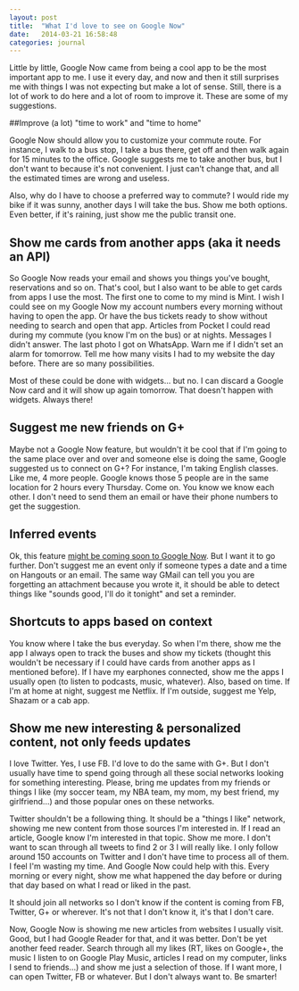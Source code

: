 ```yaml
---
layout: post
title:  "What I'd love to see on Google Now"
date:   2014-03-21 16:58:48
categories: journal
---
```


Little by little, Google Now came from being a cool app to be the most important app to me. I use it every day, and now and then it still surprises me with things I was not expecting but make a lot of sense. Still, there is a lot of work to do here and a lot of room to improve it. These are some of my suggestions.

##Improve (a lot) "time to work" and "time to home"

Google Now should allow you to customize your commute route. For instance, I walk to a bus stop, I take a bus there, get off and then walk again for 15 minutes to the office. Google suggests me to take another bus, but I don't want to because it's not convenient. I just can't change that, and all the estimated times are wrong and useless.

Also, why do I have to choose a preferred way to commute? I would ride my bike if it was sunny, another days I will take the bus. Show me both options. Even better, if it's raining, just show me the public transit one.

## Show me cards from another apps (aka it needs an API)
So Google Now reads your email and shows you things you've bought, reservations and so on. That's cool, but I also want to be able to get cards from apps I use the most. The first one to come to my mind is Mint. I wish I could see on my Google Now my account numbers every morning without having to open the app. Or have the bus tickets ready to show without needing to search and open that app. Articles from Pocket I could read during my commute (you know I'm on the bus) or at nights. Messages I didn't answer. The last photo I got on WhatsApp. Warn me if I didn't set an alarm for tomorrow. Tell me how many visits I had to my website the day before. There are so many possibilities.

Most of these could be done with widgets... but no. I can discard a Google Now card and it will show up again tomorrow. That doesn't happen with widgets. Always there!

## Suggest me new friends on G+
Maybe not a Google Now feature, but wouldn't it be cool that if I'm going to the same place over and over and someone else is doing the same, Google suggested us to connect on G+? For instance, I'm taking English classes. Like me, 4 more people. Google knows those 5 people are in the same location for 2 hours every Thursday. Come on. You know we know each other. I don't need to send them an email or have their phone numbers to get the suggestion.

## Inferred events
Ok, this feature [might be coming soon to Google Now](http://www.androidpolice.com/2014/03/21/rumor-with-inferred-events-google-now-will-find-possible-events-in-google-apps-ask-to-create-calendar-entries-apk-teardown/). But I want it to go further. Don't suggest me an event only if someone types a date and a time on Hangouts or an email. The same way GMail can tell you you are forgetting an attachment because you wrote it, it should be able to detect things like "sounds good, I'll do it tonight" and set a reminder.

## Shortcuts to apps based on context
You know where I take the bus everyday. So when I'm there, show me the app I always open to track the buses and show my tickets (thought this wouldn't be necessary if I could have cards from another apps as I mentioned before). If I have my earphones connected, show me the apps I usually open (to listen to podcasts, music, whatever). Also, based on time. If I'm at home at night, suggest me Netflix. If I'm outside, suggest me Yelp, Shazam or a cab app.

## Show me new interesting & personalized content, not only feeds updates
I love Twitter. Yes, I use FB. I'd love to do the same with G+. But I don't usually have time to spend going through all these social networks looking for something interesting. Please, bring me updates from my friends or things I like (my soccer team, my NBA team, my mom, my best friend, my girlfriend...) and those popular ones on these networks.

Twitter shouldn't be a following thing. It should be a "things I like" network, showing me new content from those sources I'm interested in. If I read an article, Google know I'm interested in that topic. Show me more. I don't want to scan through all tweets to find 2 or 3 I will really like. I only follow around 150 accounts on Twitter and I don't have time to process all of them. I feel I'm wasting my time. And Google Now could help with this. Every morning or every night, show me what happened the day before or during that day based on what I read or liked in the past.

It should join all networks so I don't know if the content is coming from FB, Twitter, G+ or wherever. It's not that I don't know it, it's that I don't care.

Now, Google Now is showing me new articles from websites I usually visit. Good, but I had Google Reader for that, and it was better. Don't be yet another feed reader. Search through all my likes (RT, likes on Google+, the music I listen to on Google Play Music, articles I read on my computer, links I send to friends...) and show me just a selection of those. If I want more, I can open Twitter, FB or whatever. But I don't always want to. Be smarter!﻿